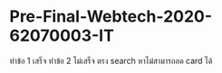 # Pre-Final-Webtech-2020-62070003-IT
ทำข้อ 1 เสร็จ
ทำข้อ 2 ไม่เสร็จ ตรง search หาไม่สามารถลด card ได้
